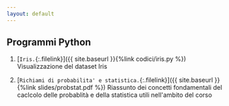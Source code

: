 ```yaml
---
layout: default
---
```


## Programmi Python

1. [`Iris.`{:.filelink}]({{ site.baseurl }}{%link codici/iris.py %}) Visualizzazione del dataset Iris

1. [`Richiami di probabilita' e statistica.`{:.filelink}]({{ site.baseurl }}{%link slides/probstat.pdf %}) Riassunto dei concetti fondamentali del caclcolo delle probablità e della statistica utili nell'ambito del corso


